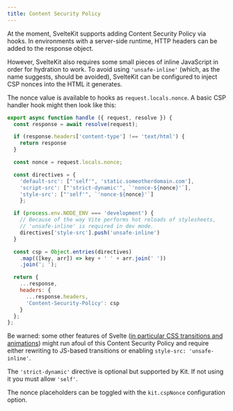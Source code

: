 ```yaml
---
title: Content Security Policy
---
```


At the moment, SvelteKit supports adding Content Security Policy via hooks. In environments with a server-side runtime, HTTP headers can be added to the response object.

However, SvelteKit also requires some small pieces of inline JavaScript in order for hydration to work. To avoid using `'unsafe-inline'` (which, as the name suggests, should be avoided), SvelteKit can be configured to inject CSP nonces into the HTML it generates.

The nonce value is available to hooks as `request.locals.nonce`. A basic CSP handler hook might then look like this:

```javascript
export async function handle ({ request, resolve }) {
  const response = await resolve(request);

  if (response.headers['content-type'] !== 'text/html') {
  	return response
  }

  const nonce = request.locals.nonce;

  const directives = {
    'default-src': ["'self'", 'static.someotherdomain.com'],
    'script-src': ["'strict-dynamic'", `'nonce-${nonce}'`],
    'style-src': ["'self'", `'nonce-${nonce}'`]
	};

  if (process.env.NODE_ENV === 'development') {
    // Because of the way Vite performs hot reloads of stylesheets,
    // 'unsafe-inline' is required in dev mode.
    directives['style-src'].push('unsafe-inline')
  }

  const csp = Object.entries(directives)
    .map(([key, arr]) => key + ' ' + arr.join(' '))
    .join('; ');

  return {
    ...response,
    headers: {
      ...response.headers,
      'Content-Security-Policy': csp
    }
  };
};
```

Be warned: some other features of Svelte ([in particular CSS transitions and animations](https://github.com/sveltejs/svelte/issues/6662)) might run afoul of this Content Security Policy and require either rewriting to JS-based transitions or enabling `style-src: 'unsafe-inline'`.

The `'strict-dynamic'` directive is optional but supported by Kit. If not using it you must allow `'self'`.

The nonce placeholders can be toggled with the `kit.cspNonce` configuration option.
